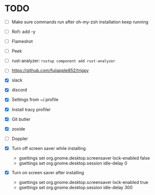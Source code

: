 # TODO

- [ ] Make sure commands run after oh-my-zsh installation keep running

- [ ] Rofi: add -y
- [ ] Flameshot
- [ ] Peek
- [ ] rust-analyzer: `rustup component add rust-analyzer`

- [ ] https://github.com/fujiapple852/trippy

- [x] slack
- [x] discord
- [x] Settings from ~/.profile
- [x] Install tracy profiler
- [x] Git butler
- [x] zoxide
- [ ] Doppler

- [x] Turn off screen saver while installing

  - gsettings set org.gnome.desktop.screensaver lock-enabled false
  - gsettings set org.gnome.desktop.session idle-delay 0

- [x] Turn on screen saver after installing
  - gsettings set org.gnome.desktop.screensaver lock-enabled true
  - gsettings set org.gnome.desktop.session idle-delay 300
